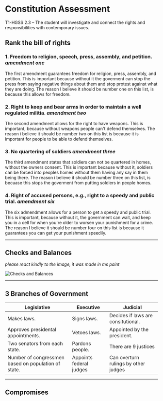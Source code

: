 # Constitution Assessment
T1-HGSS 2.3 – The student will investigate and connect the rights and responsibilities with contemporary issues.

## Rank the bill of rights
### 1. Freedom to religion, speech, press, assembly, and petition.​ *amendment one*
The first amendment guarantees freedom for religion, press, assembly, and petition. This is important because without it the goverment can stop the press from saying negative things about them and stop protest against what they are doing. The reason I believe it should be number one on this list, is because this allows for freedom.

### 2. Right to keep and bear arms in order to maintain a well regulated militia.​ *amendment two*
The second amendment allows for the right to have weapons. This is important, because without weapons people can't defend themselves. The reason i believe it should be number two on this list is because it is important for people to be able to defend themselves.

### 3. No quartering of soldiers​ *amendment three*
The third amendment states that soldiers can not be quartered in homes, without the owners consent. This is important because without it, soldiers can be forced into peoples homes without them having any say in them being there. The reason i believe it should be number three on this list, is becuase this stops the goverment from putting soldiers in people homes.

### 4. Right of accused persons, e.g., right to a speedy and public trial. *amendment six*
The six admendment allows for a person to get a speedy and public trial. This is important, because without it, the government can wait, and keep you in a cell for when you're older to worsen your punishment for a crime. The reason I believe it should be number four on this list is because it guarantees you can get your punishment speedily.

---

## Checks and Balances
*please react kindly to the image, it was made in ms paint*

![Checks and Balances](https://pasteboard.co/n8gkuCt1rhFY.png)

---

## 3 Branches of Government

|Legislative | Executive | Judicial
| --- | ---| ---|
| Makes laws. | Signs laws. | Decides if laws are consitutional. |
| Approves presidental appointments. | Vetoes laws. | Appointed by the president. |
| Two senators from each state. | Pardons people. | There are 9 justices |
| Number of congressmen based on population of state. | Appoints federal judges | Can overturn rulings by other judges |
---

## Compromises




